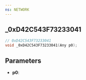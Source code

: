 ```yaml
---
ns: NETWORK
---
```

## _0xD42C543F73233041

```c
// 0xD42C543F73233041
void _0xD42C543F73233041(Any p0);
```

## Parameters
* **p0**:
